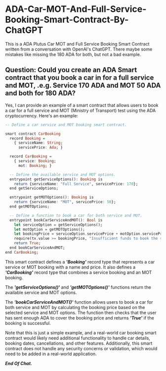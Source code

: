# ADA-Car-MOT-And-Full-Service-Booking-Smart-Contract-By-ChatGPT
This is a ADA Plutus Car MOT and Full Service Booking Smart Contract written from a conversation with OpenAI's ChatGPT. There maybe some mistakes like missing the 180 ADA for both, but not a bad example.

## Question: Could you create an ADA Smart contract that you book a car in for a full service and MOT, .e.g. Service 170 ADA and MOT 50 ADA and both for 180 ADA?

Yes, I can provide an example of a smart contract that allows users to book a car for a full service and MOT (Ministry of Transport) test using the ADA cryptocurrency. Here's an example:

```haskell
-- Define a car service and MOT booking smart contract.

smart contract CarBooking
  record Booking =
    { serviceName: String;
      servicePrice: Ada; }

  record CarBooking =
    { service: Booking;
      mot: Booking; }

  -- Define the available service and MOT options.
  entrypoint getServiceOptions(): Booking is
    return {serviceName: "Full Service", servicePrice: 170};
  end getServiceOptions;

  entrypoint getMOTOptions(): Booking is
    return {serviceName: "MOT", servicePrice: 50};
  end getMOTOptions;

  -- Define a function to book a car for both service and MOT.
  entrypoint bookCarServiceAndMOT(): Bool is
    let serviceOption = getServiceOptions();
    let motOption = getMOTOptions();
    let bookingPrice = serviceOption.servicePrice + motOption.servicePrice;
    require(tx.value >= bookingPrice, "Insufficient funds to book the service and MOT.");
    return True;
  end bookCarServiceAndMOT;
end CarBooking;
```

This smart contract defines a ***'Booking'*** record type that represents a car service or MOT booking with a name and price. It also defines a ***'CarBooking'*** record type that combines a service booking and an MOT booking.

The ***'getServiceOptions()'*** and ***'getMOTOptions()'*** functions return the available service and MOT options.

The ***'bookCarServiceAndMOT()'*** function allows users to book a car for both service and MOT by calculating the booking price based on the selected service and MOT options. The function then checks that the user has sent enough ADA to cover the booking price and returns ***'True'*** if the booking is successful.

Note that this is just a simple example, and a real-world car booking smart contract would likely need additional functionality to handle car details, booking dates, cancellations, and other features. Additionally, this smart contract does not handle any security concerns or validation, which would need to be added in a real-world application.

***End Of Chat.***
